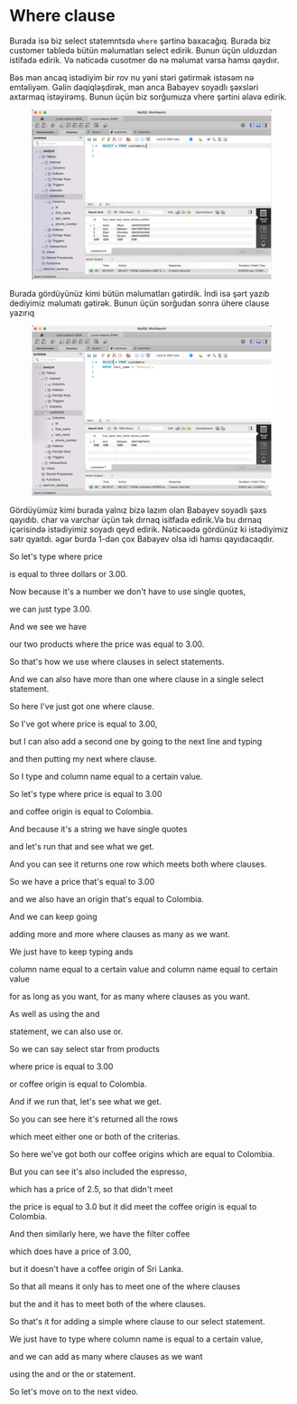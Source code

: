 # Where clause

Burada isə biz select statemntsdə `where`  şərtinə baxacağıq. Burada biz customer tabledə bütün məlumatları select edirik. Bunun üçün ulduzdan istifadə edirik. Və nəticədə cusotmer də nə məlumat varsa hamsı qaydıır.&#x20;

Bəs mən ancaq istədiyim bir rov nu yəni stəri gətirmək istəsəm nə emtəliyəm. Gəlin dəqiqləşdirək, mən anca Babayev soyadlı şəxsləri axtarmaq istəyirəmş. Bunun üçün biz sorğumuza vhere şərtini əlavə edirik.

<figure><img src="../.gitbook/assets/image (7).png" alt=""><figcaption></figcaption></figure>

Burada gördüyünüz kimi bütün məlumatları gətirdik. İndi isə şərt yazıb dediyimiz məlumatı gətirək. Bunun üçün sorğudan sonra ühere clause yazırıq

<figure><img src="../.gitbook/assets/image (3).png" alt=""><figcaption></figcaption></figure>

Gördüyümüz kimi burada yalnız bizə lazım olan Babayev soyadlı şəxs qayıdıb. char və varchar üçün tək dırnaq isitfadə edirik.Və bu dırnaq içərisində istədiyimiz soyadı qeyd edirik.  Nəticəədə gördünüz ki istədiyimiz sətr qyaıtdı. əgər burda 1-dən çox Babayev olsa idi hamsı qayıdacaqdır.





So let's type where price

is equal to three dollars or 3.00.

Now because it's a number we don't have to use single quotes,

we can just type 3.00.

And we see we have

our two products where the price was equal to 3.00.

So that's how we use where clauses in select statements.

And we can also have more than one where clause in a single select statement.

So here I've just got one where clause.

So I've got where price is equal to 3.00,

but I can also add a second one by going to the next line and typing

and then putting my next where clause.

So I type and column name equal to a certain value.

So let's type where price is equal to 3.00

and coffee origin is equal to Colombia.

And because it's a string we have single quotes

and let's run that and see what we get.

And you can see it returns one row which meets both where clauses.

So we have a price that's equal to 3.00

and we also have an origin that's equal to Colombia.

And we can keep going

adding more and more where clauses as many as we want.

We just have to keep typing ands

column name equal to a certain value and column name equal to certain value

for as long as you want, for as many where clauses as you want.

As well as using the and

statement, we can also use or.

So we can say select star from products

where price is equal to 3.00

or coffee origin is equal to Colombia.

And if we run that, let's see what we get.

So you can see here it's returned all the rows

which meet either one or both of the criterias.

So here we've got both our coffee origins which are equal to Colombia.

But you can see it's also included the espresso,

which has a price of 2.5, so that didn't meet

the price is equal to 3.0 but it did meet the coffee origin is equal to Colombia.

And then similarly here, we have the filter coffee

which does have a price of 3.00,

but it doesn't have a coffee origin of Sri Lanka.

So that all means it only has to meet one of the where clauses

but the and it has to meet both of the where clauses.

So that's it for adding a simple where clause to our select statement.

We just have to type where column name is equal to a certain value,

and we can add as many where clauses as we want

using the and or the or statement.

So let's move on to the next video.
